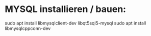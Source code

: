 # MYSQL installieren / bauen:
sudo apt install libmysqlclient-dev libqt5sql5-mysql
sudo apt install libmysqlcppconn-dev

